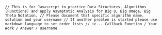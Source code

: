 `// This is for Javascript to practice Data Structures, Algorithms (Functions) and apply Asymptotic Analysis for Big O, Big Omega, Big Theta Notation.
// Please document that specific algorithm name, solution and your username
// If another problem is started please use markdown language to set order lists
// ie... Callback Function / Your Work / Answer / Username`
